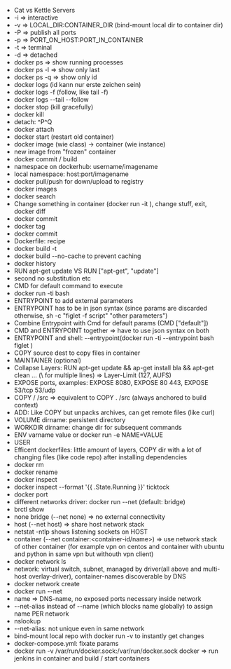 - Cat vs Kettle Servers
- -i => interactive
- -v => LOCAL_DIR:CONTAINER_DIR (bind-mount local dir to container dir)
- -P => publish all ports
- -p => PORT_ON_HOST:PORT_IN_CONTAINER
- -t => terminal
- -d => detached
- docker ps => show running processes
- docker ps -l => show only last
- docker ps -q => show only id
- docker logs <id> (id kann nur erste zeichen sein)
- docker logs -f <id> (follow, like tail -f)
- docker logs --tail <count> --follow <id>
- docker stop (kill gracefully)
- docker kill
- detach: ^P^Q
- docker attach <id>
- docker start <id> (restart old container)
- docker image (wie class) -> container (wie instance)
- new image from "frozen" container
- docker commit / build
- namespace on dockerhub: username/imagename
- local namespace: host:port/imagename
- docker pull/push for down/upload to registry
- docker images
- docker search <imagename>
- Change something in container (docker run -it <image-name>), change stuff,
  exit, docker diff <id>
- docker commit <container-id>
- docker tag <container-id> <name>
- docker commit <container-id> <name>
- Dockerfile: recipe
- docker build -t <image-name> <dir-of-dockerfile>
- docker build --no-cache to prevent caching
- docker history <image-name>
- RUN apt-get update VS RUN ["apt-get", "update"]
- second no substitution etc
- CMD for default command to execute
- docker run -ti <image-name> bash
- ENTRYPOINT to add external parameters
- ENTRYPOINT has to be in json syntax (since params are discarded otherwise, sh
  -c "figlet -f script" "other parameters")
- Combine Entrypoint with Cmd for default params (CMD ["default"])
- CMD and ENTRYPOINT together => have to use json syntax on both
- ENTRYPOINT and shell: --entrypoint(docker run -ti --entrypoint bash figlet
)
- COPY source dest to copy files in container
- MAINTAINER (optional)
- Collapse Layers: RUN apt-get update && ap-get install bla && apt-get clean ... (\ for multiple
  lines) => Layer-Limit (127, AUFS)
- EXPOSE ports, examples: EXPOSE 8080, EXPOSE 80 443, EXPOSE 53/tcp 53/udp
- COPY / /src => equivalent to COPY . /src (always anchored to build context)
- ADD: Like COPY but unpacks archives, can get remote files (like curl)
- VOLUME dirname: persistent directory
- WORKDIR dirname: change dir for subsequent commands
- ENV varname value or docker run -e NAME=VALUE
- USER
- Efficent dockerfiles: little amount of layers, COPY dir with a lot of changing
  files (like code repo) after installing dependencies
- docker rm <container-name>
- docker rename <container-name> <new-container-name>
- docker inspect
- docker inspect --format '{{ .State.Running }}' ticktock
- docker port <container-id> <port-in-container>
- different networks driver: docker run --net <driver> (default: bridge)
- brctl show
- none bridge (--net none) => no external connectivity
- host (--net host) => share host network stack
- netstat -ntlp shows listening sockets on HOST
- container (--net container:<container-id/name>) => use network stack of other
  container (for example vpn on centos and container with ubuntu and python in
same vpn but withouth vpn client)
- docker network ls
- network: virtual switch, subnet, managed by driver(all above and multi-host
  overlay-driver), container-names discoverable by DNS
- docker network create <name>
- docker run --net <name>
- name => DNS-name, no exposed ports necessary inside network
- --net-alias instead of --name (which blocks name globally) to assign name PER
  network
- nslookup <name>
- --net-alias: not unique even in same network
- bind-mount local repo with docker run -v to instantly get changes
- docker-compose.yml: fixate params
- docker run -v /var/run/docker.sock:/var/run/docker.sock docker => run jenkins
  in container and build / start containers


